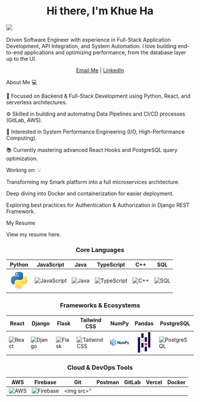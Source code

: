 <h1 align="center"><b>Hi there, I'm Khue Ha</b></h1>
<img src="https://media.tenor.com/2s46uYJc6WAAAAAi/roy-leops-roy-leops.gif" width="100">

Driven Software Engineer with experience in Full-Stack Application Development, API Integration, and System Automation. I love building end-to-end applications and optimizing performance, from the database layer up to the UI.

<p align="center">
<a href="mailto:bichkhueha@gmail.com">Email Me</a> | <a href="https://www.google.com/search?q=https://www.linkedin.com/in/khue-jennifer-ha/">LinkedIn</a>
</p>

About Me 💻

🚀 Focused on Backend & Full-Stack Development using Python, React, and serverless architectures.

⚙️ Skilled in building and automating Data Pipelines and CI/CD processes (GitLab, AWS).

🧠 Interested in System Performance Engineering (I/O, High-Performance Computing).

📚 Currently mastering advanced React Hooks and PostgreSQL query optimization.

Working on: 💡

Transforming my Smark platform into a full microservices architecture.

Deep diving into Docker and containerization for easier deployment.

Exploring best practices for Authentication & Authorization in Django REST Framework.

My Resume

View my resume here.

<div align="center">
    
### Core Languages
| Python | JavaScript | Java | TypeScript | C++ | SQL |
|----------|----------|----------|--------|----------|----------|
| <img src="https://github.com/devicons/devicon/blob/master/icons/python/python-original.svg" title="Python"  alt="Python" width="55" height="55"/> | <img src="https://cdn.jsdelivr.net/gh/devicons/devicon/icons/javascript/javascript-plain.svg" title="JavaScript" alt="JavaScript" width="55" height="55"/>| <img src="https://cdn.jsdelivr.net/gh/devicons/devicon/icons/java/java-original.svg" title="Java"  alt="Java" width="55" height="55"/> | <img src="https://cdn.jsdelivr.net/gh/devicons/devicon@latest/icons/typescript/typescript-original.svg" title="TypeScript" alt="TypeScript" width="55" height="55"/> | <img src="https://cdn.jsdelivr.net/gh/devicons/devicon@latest/icons/cplusplus/cplusplus-original.svg" title="C++" alt="C++" width="55" height="55"/> | <img src="https://cdn.jsdelivr.net/gh/devicons/devicon@latest/icons/mysql/mysql-original.svg" title="SQL" alt="SQL" width="55" height="55"/>| 

### Frameworks & Ecosystems
| React | Django | Flask | Tailwind CSS | NumPy | Pandas | PostgreSQL |
|----------|----------|----------|--------|----------|----------|----------|
| <img src="https://cdn.jsdelivr.net/gh/devicons/devicon/icons/react/react-original.svg" title="React"  alt="React" width="55" height="55"/> | <img src="https://w7.pngwing.com/pngs/10/113/png-transparent-django-web-development-web-framework-python-software-framework-django-text-trademark-logo-thumbnail.png" title="Django"  alt="Django" width="55" height="55"/> | <img src="https://cdn.jsdelivr.net/gh/devicons/devicon@latest/icons/flask/flask-original.svg" title="Flask"  alt="Flask" width="55" height="55"/> | <img src="https://cdn.jsdelivr.net/gh/devicons/devicon@latest/icons/tailwindcss/tailwindcss-original.svg" title="Tailwind CSS" alt="Tailwind CSS" width="55" height="55"/>| <img src="https://github.com/devicons/devicon/blob/master/icons/numpy/numpy-original-wordmark.svg" title="Numpy" alt="Numpy" width="55" height="55"/>| <img src="https://github.com/devicons/devicon/blob/master/icons/pandas/pandas-original.svg" title="Pandas" alt="Pandas" width="55" height="55"/>| <img src="https://cdn.jsdelivr.net/gh/devicons/devicon@latest/icons/postgresql/postgresql-original.svg" title="PostgreSQL" alt="PostgreSQL" width="55" height="55"/>|

### Cloud & DevOps Tools
| AWS | Firebase | Git | Postman | GitLab | Vercel | Docker |
|----------|----------|----------|--------|--------|--------|--------|
| <img src="https://cdn.jsdelivr.net/gh/devicons/devicon@latest/icons/amazonwebservices/amazonwebservices-original-wordmark.svg" title="AWS"  alt="AWS" width="55" height="55"/> | <img src="https://cdn.jsdelivr.net/gh/devicons/devicon@latest/icons/firebase/firebase-original.svg" title="Firebase"  alt="Firebase" width="55" height="55"/> | <img src="

